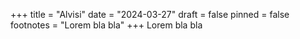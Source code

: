 +++
title = "Alvisi"
date = "2024-03-27"
draft = false
pinned = false
footnotes = "Lorem bla bla"
+++
Lorem bla bla